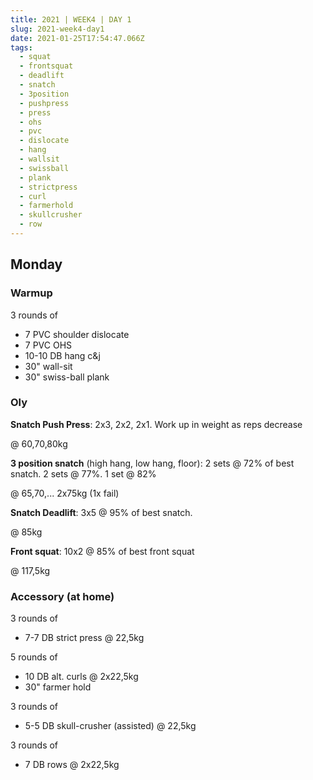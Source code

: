 ```yaml
---
title: 2021 | WEEK4 | DAY 1
slug: 2021-week4-day1
date: 2021-01-25T17:54:47.066Z
tags:
  - squat
  - frontsquat
  - deadlift
  - snatch
  - 3position
  - pushpress
  - press
  - ohs
  - pvc
  - dislocate
  - hang
  - wallsit
  - swissball
  - plank
  - strictpress
  - curl
  - farmerhold
  - skullcrusher
  - row
---
```

## Monday

### Warmup

3 rounds of

* 7 PVC shoulder dislocate
* 7 PVC OHS
* 10-10 DB hang c&j
* 30" wall-sit
* 30" swiss-ball plank

### Oly

**Snatch Push Press**: 2x3, 2x2, 2x1. Work up in weight as reps decrease

@ 60,70,80kg

**3 position snatch** (high hang, low hang, floor): 2 sets @ 72% of best snatch. 2 sets @ 77%. 1 set @ 82%

@ 65,70,... 2x75kg (1x fail)

**Snatch Deadlift**: 3x5 @ 95% of best snatch.

@ 85kg

**Front squat**: 10x2 @ 85% of best front squat

@ 117,5kg

### Accessory (at home)

3 rounds of

* 7-7 DB strict press @ 22,5kg

5 rounds of

* 10 DB alt. curls @ 2x22,5kg
* 30" farmer hold

3 rounds of

* 5-5 DB skull-crusher (assisted) @ 22,5kg

3 rounds of

* 7 DB rows @ 2x22,5kg